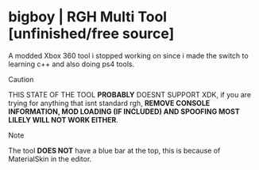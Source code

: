 # bigboy | RGH Multi Tool [unfinished/free source]
A modded Xbox 360 tool i stopped working on since i made the switch to learning c++ and also doing ps4 tools.
> [!CAUTION]
> THIS STATE OF THE TOOL **PROBABLY** DOESNT SUPPORT XDK, if you are trying for anything that isnt standard rgh, **REMOVE CONSOLE INFORMATION, MOD LOADING (IF INCLUDED) AND SPOOFING MOST LILELY WILL NOT WORK EITHER**.

> [!NOTE]
> The tool **DOES NOT** have a blue bar at the top, this is because of MaterialSkin in the editor.

